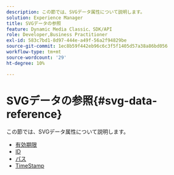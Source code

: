 ```yaml
---
description: この節では、SVGデータ属性について説明します。
solution: Experience Manager
title: SVGデータの参照
feature: Dynamic Media Classic、SDK/API
role: Developer,Business Practitioner
exl-id: 583c7bd1-8d97-444e-a49f-56a2f94829be
source-git-commit: 1ec8b59f442eb96c6c3f5f1405d57a38a86bd056
workflow-type: tm+mt
source-wordcount: '29'
ht-degree: 10%

---
```


# SVGデータの参照{#svg-data-reference}

この節では、SVGデータ属性について説明します。

* [有効期限](r-expiration-svg.md)
* [ID](r-id-svg.md)
* [パス](r-path-svg.md)
* [TimeStamp](r-timestamp-svg.md)
